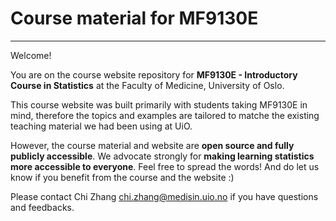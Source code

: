 # Course material for MF9130E
---------------------------

Welcome!

You are on the course website repository for **MF9130E - Introductory Course in Statistics** at the Faculty of Medicine, University of Oslo.

This course website was built primarily with students taking MF9130E in mind, therefore the topics and examples are tailored to matche the existing teaching material we had been using at UiO. 

However, the course material and website are **open source and fully publicly accessible**. We advocate strongly for **making learning statistics more accessible to everyone**. Feel free to spread the words! And do let us know if you benefit from the course and the website :)  

Please contact Chi Zhang [chi.zhang\@medisin.uio.no](mailto:chi.zhang@medisin.uio.no) if you have questions and feedbacks.